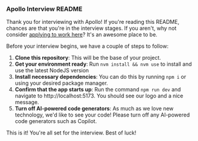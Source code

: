 ### Apollo Interview README

Thank you for interviewing with Apollo! If you're reading this README, chances are that you're in the interview stages. If you aren't, why not consider [applying to work here](https://www.apollo.io/company/careers#open-roles)? It's an awesome place to be.

Before your interview begins, we have a couple of steps to follow:

1. **Clone this repository**: This will be the base of your project.
2. **Get your environment ready**: Run `nvm install && nvm use` to install and use the latest NodeJS version
3. **Install necessary dependencies**: You can do this by running `npm i` or using your desired package manager.
4. **Confirm that the app starts up**: Run the command `npm run dev` and navigate to http://localhost:5173. You should see our logo and a nice message.
5. **Turn off AI-powered code generators**: As much as we love new technology, we'd like to see your code! Please turn off any AI-powered code generators such as Copilot.

This is it! You're all set for the interview. Best of luck!
